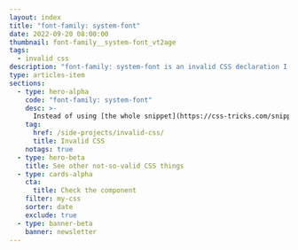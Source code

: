 ```yaml
---
layout: index
title: "font-family: system-font"
date: 2022-09-20 08:00:00
thumbnail: font-family__system-font_vt2age
tags:
  - invalid css
description: "font-family: system-font is an invalid CSS declaration I wish existed."
type: articles-item
sections:
  - type: hero-alpha
    code: "font-family: system-font"
    desc: >-
      Instead of using [the whole snippet](https://css-tricks.com/snippets/css/system-font-stack/), I wish there was a shorthand that would load system fonts to the browser.
    tag:
      href: /side-projects/invalid-css/
      title: Invalid CSS
    notags: true
  - type: hero-beta
    title: See other not-so-valid CSS things
  - type: cards-alpha
    cta:
      title: Check the component
    filter: my-css
    sorter: date
    exclude: true
  - type: banner-beta
    banner: newsletter
---
```

